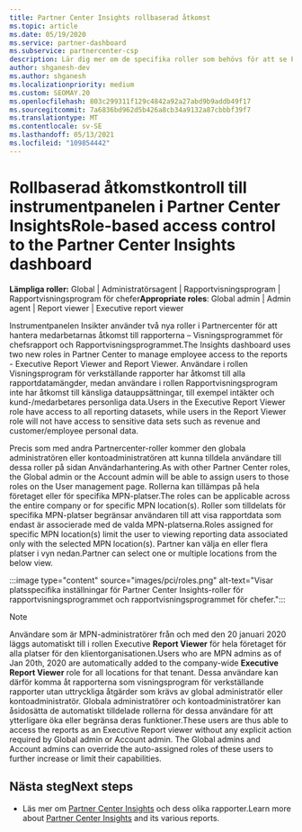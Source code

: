 ```yaml
---
title: Partner Center Insights rollbaserad åtkomst
ms.topic: article
ms.date: 05/19/2020
ms.service: partner-dashboard
ms.subservice: partnercenter-csp
description: Lär dig mer om de specifika roller som behövs för att se Partner Center Insights-rapporter. Dessa inkluderar rollerna Executive Report Viewer och Report Viewer.
author: shganesh-dev
ms.author: shganesh
ms.localizationpriority: medium
ms.custom: SEOMAY.20
ms.openlocfilehash: 803c299311f129c4842a92a27abd9b9addb49f17
ms.sourcegitcommit: 7a6836bd962d5b426a8cb34a9132a87cbbbf39f7
ms.translationtype: MT
ms.contentlocale: sv-SE
ms.lasthandoff: 05/13/2021
ms.locfileid: "109854442"
---
```

# <a name="role-based-access-control-to-the-partner-center-insights-dashboard"></a><span data-ttu-id="e26cb-104">Rollbaserad åtkomstkontroll till instrumentpanelen i Partner Center Insights</span><span class="sxs-lookup"><span data-stu-id="e26cb-104">Role-based access control to the Partner Center Insights dashboard</span></span>

<span data-ttu-id="e26cb-105">**Lämpliga roller:** Global | Administratörsagent | Rapportvisningsprogram | Rapportvisningsprogram för chefer</span><span class="sxs-lookup"><span data-stu-id="e26cb-105">**Appropriate roles**: Global admin | Admin agent | Report viewer | Executive report viewer</span></span>

<span data-ttu-id="e26cb-106">Instrumentpanelen Insikter använder två nya roller i Partnercenter för att hantera medarbetarnas åtkomst till rapporterna – Visningsprogrammet för chefsrapport och Rapportvisningsprogrammet.</span><span class="sxs-lookup"><span data-stu-id="e26cb-106">The Insights dashboard uses two new roles in Partner Center to manage employee access to the reports - Executive Report Viewer and Report Viewer.</span></span>  <span data-ttu-id="e26cb-107">Användare i rollen Visningsprogram för verkställande rapporter har åtkomst till alla rapportdatamängder, medan användare i rollen Rapportvisningsprogram inte har åtkomst till känsliga datauppsättningar, till exempel intäkter och kund-/medarbetares personliga data.</span><span class="sxs-lookup"><span data-stu-id="e26cb-107">Users in the Executive Report Viewer role have access to all reporting datasets, while users in the Report Viewer role will not have access to sensitive data sets such as revenue and customer/employee personal data.</span></span>  

<span data-ttu-id="e26cb-108">Precis som med andra Partnercenter-roller kommer den globala administratören eller kontoadministratören att kunna tilldela användare till dessa roller på sidan Användarhantering.</span><span class="sxs-lookup"><span data-stu-id="e26cb-108">As with other Partner Center roles, the Global admin or the Account admin will be able to assign users to those roles on the User management page.</span></span> <span data-ttu-id="e26cb-109">Rollerna kan tillämpas på hela företaget eller för specifika MPN-platser.</span><span class="sxs-lookup"><span data-stu-id="e26cb-109">The roles can be applicable across the entire company or for specific MPN location(s).</span></span> <span data-ttu-id="e26cb-110">Roller som tilldelats för specifika MPN-platser begränsar användaren till att visa rapportdata som endast är associerade med de valda MPN-platserna.</span><span class="sxs-lookup"><span data-stu-id="e26cb-110">Roles assigned for specific MPN location(s) limit the user to viewing reporting data associated only with the selected MPN location(s).</span></span> <span data-ttu-id="e26cb-111">Partner kan välja en eller flera platser i vyn nedan.</span><span class="sxs-lookup"><span data-stu-id="e26cb-111">Partner can select one or multiple locations from the below view.</span></span>

:::image type="content" source="images/pci/roles.png" alt-text="Visar platsspecifika inställningar för Partner Center Insights-roller för rapportvisningsprogrammet och rapportvisningsprogrammet för chefer.":::

>[!Note]
> <span data-ttu-id="e26cb-113">Användare som är MPN-administratörer från och med den 20 januari 2020 läggs automatiskt till i rollen Executive **Report Viewer** för hela företaget för alla platser för den klientorganisationen.</span><span class="sxs-lookup"><span data-stu-id="e26cb-113">Users who are MPN admins as of Jan 20th, 2020 are automatically added to the company-wide **Executive Report Viewer** role for all locations for that tenant.</span></span> <span data-ttu-id="e26cb-114">Dessa användare kan därför komma åt rapporterna som visningsprogram för verkställande rapporter utan uttryckliga åtgärder som krävs av global administratör eller kontoadministratör. Globala administratörer och kontoadministratörer kan åsidosätta de automatiskt tilldelade rollerna för dessa användare för att ytterligare öka eller begränsa deras funktioner.</span><span class="sxs-lookup"><span data-stu-id="e26cb-114">These users are thus able to access the reports as an Executive Report viewer without any explicit action required by Global admin or Account admin. The Global admins and Account admins can override the auto-assigned roles of these users to further increase or limit their capabilities.</span></span>

## <a name="next-steps"></a><span data-ttu-id="e26cb-115">Nästa steg</span><span class="sxs-lookup"><span data-stu-id="e26cb-115">Next steps</span></span>

- <span data-ttu-id="e26cb-116">Läs mer om [Partner Center Insights](partner-center-insights.md) och dess olika rapporter.</span><span class="sxs-lookup"><span data-stu-id="e26cb-116">Learn more about [Partner Center Insights](partner-center-insights.md) and its various reports.</span></span>
